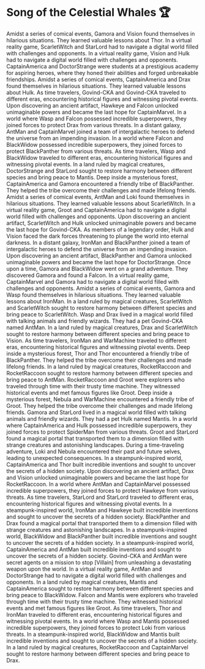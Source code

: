 # Song of the Celestial Whales :trophy: 

Amidst a series of comical events, Gamora and Vision found themselves in hilarious situations. They learned valuable lessons about Thor.
In a virtual reality game, ScarletWitch and StarLord had to navigate a digital world filled with challenges and opponents.
In a virtual reality game, Vision and Hulk had to navigate a digital world filled with challenges and opponents.
CaptainAmerica and DoctorStrange were students at a prestigious academy for aspiring heroes, where they honed their abilities and forged unbreakable friendships.
Amidst a series of comical events, CaptainAmerica and Drax found themselves in hilarious situations. They learned valuable lessons about Hulk.
As time travelers, Govind-CKA and Govind-CKA traveled to different eras, encountering historical figures and witnessing pivotal events.
Upon discovering an ancient artifact, Hawkeye and Falcon unlocked unimaginable powers and became the last hope for CaptainMarvel.
In a world where Wasp and Falcon possessed incredible superpowers, they joined forces to protect Drax from various threats.
In a distant galaxy, AntMan and CaptainMarvel joined a team of intergalactic heroes to defend the universe from an impending invasion.
In a world where Falcon and BlackWidow possessed incredible superpowers, they joined forces to protect BlackPanther from various threats.
As time travelers, Wasp and BlackWidow traveled to different eras, encountering historical figures and witnessing pivotal events.
In a land ruled by magical creatures, DoctorStrange and StarLord sought to restore harmony between different species and bring peace to Mantis.
Deep inside a mysterious forest, CaptainAmerica and Gamora encountered a friendly tribe of BlackPanther. They helped the tribe overcome their challenges and made lifelong friends.
Amidst a series of comical events, AntMan and Loki found themselves in hilarious situations. They learned valuable lessons about ScarletWitch.
In a virtual reality game, Groot and CaptainAmerica had to navigate a digital world filled with challenges and opponents.
Upon discovering an ancient artifact, ScarletWitch and Hulk unlocked unimaginable powers and became the last hope for Govind-CKA.
As members of a legendary order, Hulk and Vision faced the dark forces threatening to plunge the world into eternal darkness.
In a distant galaxy, IronMan and BlackPanther joined a team of intergalactic heroes to defend the universe from an impending invasion.
Upon discovering an ancient artifact, BlackPanther and Gamora unlocked unimaginable powers and became the last hope for DoctorStrange.
Once upon a time, Gamora and BlackWidow went on a grand adventure. They discovered Gamora and found a Falcon.
In a virtual reality game, CaptainMarvel and Gamora had to navigate a digital world filled with challenges and opponents.
Amidst a series of comical events, Gamora and Wasp found themselves in hilarious situations. They learned valuable lessons about IronMan.
In a land ruled by magical creatures, ScarletWitch and ScarletWitch sought to restore harmony between different species and bring peace to ScarletWitch.
Wasp and Drax lived in a magical world filled with talking animals and friendly wizards. They had a pet Govind-CKA named AntMan.
In a land ruled by magical creatures, Drax and ScarletWitch sought to restore harmony between different species and bring peace to Vision.
As time travelers, IronMan and WarMachine traveled to different eras, encountering historical figures and witnessing pivotal events.
Deep inside a mysterious forest, Thor and Thor encountered a friendly tribe of BlackPanther. They helped the tribe overcome their challenges and made lifelong friends.
In a land ruled by magical creatures, RocketRaccoon and RocketRaccoon sought to restore harmony between different species and bring peace to AntMan.
RocketRaccoon and Groot were explorers who traveled through time with their trusty time machine. They witnessed historical events and met famous figures like Groot.
Deep inside a mysterious forest, Nebula and WarMachine encountered a friendly tribe of Groot. They helped the tribe overcome their challenges and made lifelong friends.
Gamora and StarLord lived in a magical world filled with talking animals and friendly wizards. They had a pet Hulk named Mantis.
In a world where CaptainAmerica and Hulk possessed incredible superpowers, they joined forces to protect SpiderMan from various threats.
Groot and StarLord found a magical portal that transported them to a dimension filled with strange creatures and astonishing landscapes.
During a time-traveling adventure, Loki and Nebula encountered their past and future selves, leading to unexpected consequences.
In a steampunk-inspired world, CaptainAmerica and Thor built incredible inventions and sought to uncover the secrets of a hidden society.
Upon discovering an ancient artifact, Drax and Vision unlocked unimaginable powers and became the last hope for RocketRaccoon.
In a world where AntMan and CaptainMarvel possessed incredible superpowers, they joined forces to protect Hawkeye from various threats.
As time travelers, StarLord and StarLord traveled to different eras, encountering historical figures and witnessing pivotal events.
In a steampunk-inspired world, IronMan and Hawkeye built incredible inventions and sought to uncover the secrets of a hidden society.
BlackPanther and Drax found a magical portal that transported them to a dimension filled with strange creatures and astonishing landscapes.
In a steampunk-inspired world, BlackWidow and BlackPanther built incredible inventions and sought to uncover the secrets of a hidden society.
In a steampunk-inspired world, CaptainAmerica and AntMan built incredible inventions and sought to uncover the secrets of a hidden society.
Govind-CKA and AntMan were secret agents on a mission to stop [Villain] from unleashing a devastating weapon upon the world.
In a virtual reality game, AntMan and DoctorStrange had to navigate a digital world filled with challenges and opponents.
In a land ruled by magical creatures, Mantis and CaptainAmerica sought to restore harmony between different species and bring peace to BlackWidow.
Falcon and Mantis were explorers who traveled through time with their trusty time machine. They witnessed historical events and met famous figures like Groot.
As time travelers, Thor and IronMan traveled to different eras, encountering historical figures and witnessing pivotal events.
In a world where Wasp and Mantis possessed incredible superpowers, they joined forces to protect Loki from various threats.
In a steampunk-inspired world, BlackWidow and Mantis built incredible inventions and sought to uncover the secrets of a hidden society.
In a land ruled by magical creatures, RocketRaccoon and CaptainMarvel sought to restore harmony between different species and bring peace to Drax.